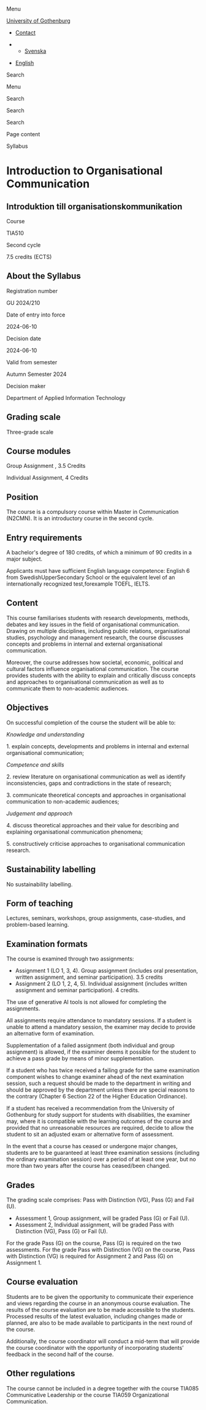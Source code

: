 Menu

[University of Gothenburg](https://www.gu.se/en)

- [Contact](https://www.gu.se/en/contact)

- - [Svenska](https://www.gu.se/studera/hitta-utbildning/introduktion-till-organisationskommunikation-tia510/kursplan/c60ed8b0-0ed1-11ef-a272-18dd79e54a0c)
- [English](https://www.gu.se/en/study-gothenburg/introduction-to-organisational-communication-tia510/syllabus/c60ed8b0-0ed1-11ef-a272-18dd79e54a0c)

Search


Menu


Search


Search

Search

Page content

Syllabus


# Introduction to Organisational Communication

## Introduktion till organisationskommunikation

Course


TIA510


Second cycle


7.5 credits (ECTS)


## About the Syllabus

Registration number


GU 2024/210


Date of entry into force


2024-06-10


Decision date


2024-06-10


Valid from semester


Autumn Semester 2024


Decision maker


Department of Applied Information Technology


## Grading scale

Three-grade scale


## Course modules

Group Assignment , 3.5 Credits


Individual Assignment, 4 Credits


## Position

The course is a compulsory course within Master in Communication (N2CMN). It is an introductory course in the second cycle.

## Entry requirements

A bachelor's degree of 180 credits, of which a minimum of 90 credits in a major subject.

Applicants must have sufficient English language competence: English 6 from SwedishUpperSecondary School or the equivalent level of an internationally recognized test,forexample TOEFL, IELTS.

## Content

This course familiarises students with research developments, methods, debates and key issues in the field of organisational communication. Drawing on multiple disciplines, including public relations, organisational studies, psychology and management research, the course discusses concepts and problems in internal and external organisational communication.

Moreover, the course addresses how societal, economic, political and cultural factors influence organisational communication. The course provides students with the ability to explain and critically discuss concepts and approaches to organisational communication as well as to communicate them to non-academic audiences.

## Objectives

On successful completion of the course the student will be able to:

_Knowledge and understanding_

1\. explain concepts, developments and problems in internal and external organisational communication;

_Competence and skills_

2\. review literature on organisational communication as well as identify inconsistencies, gaps and contradictions in the state of research;

3\. communicate theoretical concepts and approaches in organisational communication to non-academic audiences;

_Judgement and approach_

4\. discuss theoretical approaches and their value for describing and explaining organisational communication phenomena;

5\. constructively criticise approaches to organisational communication research.

## Sustainability labelling

No sustainability labelling.


## Form of teaching

Lectures, seminars, workshops, group assignments, case-studies, and problem-based learning.

## Examination formats

The course is examined through two assignments:

- Assignment 1 (LO 1, 3, 4). Group assignment (includes oral presentation, written assignment, and seminar participation). 3.5 credits
- Assignment 2 (LO 1, 2, 4, 5). Individual assignment (includes written assignment and seminar participation). 4 credits.

The use of generative AI tools is not allowed for completing the assignments.

All assignments require attendance to mandatory sessions. If a student is unable to attend a mandatory session, the examiner may decide to provide an alternative form of examination.

Supplementation of a failed assignment (both individual and group assignment) is allowed, if the examiner deems it possible for the student to achieve a pass grade by means of minor supplementation.

If a student who has twice received a failing grade for the same examination component wishes to change examiner ahead of the next examination session, such a request should be made to the department in writing and should be approved by the department unless there are special reasons to the contrary (Chapter 6 Section 22 of the Higher Education Ordinance).

If a student has received a recommendation from the University of Gothenburg for study support for students with disabilities, the examiner may, where it is compatible with the learning outcomes of the course and provided that no unreasonable resources are required, decide to allow the student to sit an adjusted exam or alternative form of assessment.

In the event that a course has ceased or undergone major changes, students are to be guaranteed at least three examination sessions (including the ordinary examination session) over a period of at least one year, but no more than two years after the course has ceased/been changed.

## Grades

The grading scale comprises: Pass with Distinction (VG), Pass (G) and Fail (U).

- Assessment 1, Group assignment, will be graded Pass (G) or Fail (U).
- Assessment 2, Individual assignment, will be graded Pass with Distinction (VG), Pass (G) or Fail (U).

For the grade Pass (G) on the course, Pass (G) is required on the two assessments. For the grade Pass with Distinction (VG) on the course, Pass with Distinction (VG) is required for Assignment 2 and Pass (G) on Assignment 1.

## Course evaluation

Students are to be given the opportunity to communicate their experience and views regarding the course in an anonymous course evaluation. The results of the course evaluation are to be made accessible to the students. Processed results of the latest evaluation, including changes made or planned, are also to be made available to participants in the next round of the course.

Additionally, the course coordinator will conduct a mid-term that will provide the course coordinator with the opportunity of incorporating students’ feedback in the second half of the course.

## Other regulations

The course cannot be included in a degree together with the course TIA085 Communicative Leadership or the course TIA059 Organizational Communication.